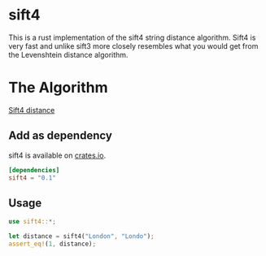 # sift4

This is a rust implementation of the sift4 string distance algorithm. Sift4 is
very fast and unlike sift3 more closely resembles what you would get from the
Levenshtein distance algorithm.  

# The Algorithm
 [Sift4 distance](https://siderite.blogspot.com/2014/11/super-fast-and-accurate-string-distance.html)

## Add as dependency
sift4 is available on [crates.io](https://crates.io/crates/sift4).

```toml
[dependencies]
sift4 = "0.1"
```

## Usage
```rust
use sift4::*; 

let distance = sift4("London", "Londo");
assert_eq!(1, distance);
```
